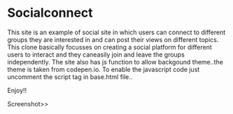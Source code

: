 # Socialconnect
This site is an example of social site in which users can connect to different groups they are interested in and can post their views on different topics.
This clone basically focusses on creating a social platform for different users to interact and they caneasily join and leave the groups independently.
The site also has js function to allow backgound theme..the theme is taken from codepen.io.
To enable the javascript code just uncomment the script tag in base.html file..


Enjoy!!

Screenshot>>


